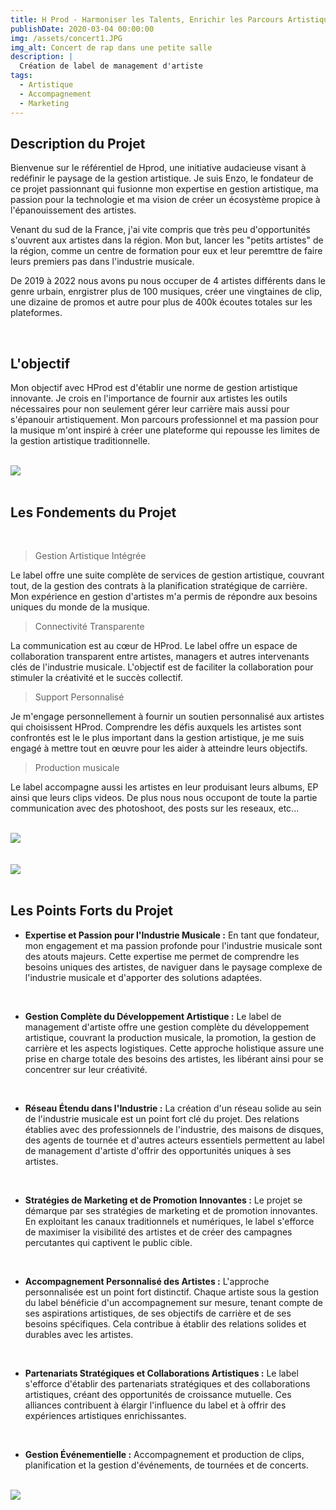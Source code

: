 ```yaml
---
title: H Prod - Harmoniser les Talents, Enrichir les Parcours Artistiques
publishDate: 2020-03-04 00:00:00
img: /assets/concert1.JPG
img_alt: Concert de rap dans une petite salle
description: |
  Création de label de management d'artiste 
tags:
  - Artistique
  - Accompagnement
  - Marketing
---
```


## Description du Projet

Bienvenue sur le référentiel de Hprod, une initiative audacieuse visant à redéfinir le paysage de la gestion artistique. Je suis Enzo, le fondateur de ce projet passionnant qui fusionne mon expertise en gestion artistique, ma passion pour la technologie et ma vision de créer un écosystème propice à l'épanouissement des artistes.

Venant du sud de la France, j'ai vite compris que très peu d'opportunités s'ouvrent aux artistes dans la région. Mon but, lancer les "petits artistes" de la région, comme un centre de formation pour eux et leur peremttre de faire leurs premiers pas dans l'industrie musicale.

De 2019 à 2022 nous avons pu nous occuper de 4 artistes différents dans le genre urbain, enrgistrer plus de 100 musiques, créer une vingtaines de clip, une dizaine de promos et autre pour plus de 400k écoutes totales sur les plateformes.

<br/>

## L'objectif

Mon objectif avec HProd est d'établir une norme de gestion artistique innovante. Je crois en l'importance de fournir aux artistes les outils nécessaires pour non seulement gérer leur carrière mais aussi pour s'épanouir artistiquement. Mon parcours professionnel et ma passion pour la musique m'ont inspiré à créer une plateforme qui repousse les limites de la gestion artistique traditionnelle.

<br/>

<img src="/public/assets/sessionstudio.jpg">

<br/>
<br/>


## Les Fondements du Projet

<br/>

> Gestion Artistique Intégrée

Le label offre une suite complète de services de gestion artistique, couvrant tout, de la gestion des contrats à la planification stratégique de carrière. Mon expérience en gestion d'artistes m'a permis de répondre aux besoins uniques du monde de la musique.

> Connectivité Transparente

La communication est au cœur de HProd. Le label offre un espace de collaboration transparent entre artistes, managers et autres intervenants clés de l'industrie musicale. L'objectif est de faciliter la collaboration pour stimuler la créativité et le succès collectif.


> Support Personnalisé

Je m'engage personnellement à fournir un soutien personnalisé aux artistes qui choisissent HProd. Comprendre les défis auxquels les artistes sont confrontés est le le plus important dans la gestion artistique, je me suis engagé à mettre tout en œuvre pour les aider à atteindre leurs objectifs.

> Production musicale

Le label accompagne aussi les artistes en leur produisant leurs albums, EP ainsi que leurs clips videos. De plus nous nous occupont de toute la partie communication avec des photoshoot, des posts sur les reseaux, etc...  

<br/>

<img src="/public/assets/clipjusse.JPG">

<br/>
<br/>

<br/>

<img src="/public/assets/zouzmort.JPG">

<br/>
<br/>

## Les Points Forts du Projet


- **Expertise et Passion pour l'Industrie Musicale :** En tant que fondateur, mon engagement et ma passion profonde pour l'industrie musicale sont des atouts majeurs. Cette expertise me permet de comprendre les besoins uniques des artistes, de naviguer dans le paysage complexe de l'industrie musicale et d'apporter des solutions adaptées.

<br/>

- **Gestion Complète du Développement Artistique :** Le label de management d'artiste offre une gestion complète du développement artistique, couvrant la production musicale, la promotion, la gestion de carrière et les aspects logistiques. Cette approche holistique assure une prise en charge totale des besoins des artistes, les libérant ainsi pour se concentrer sur leur créativité.

<br/>

- **Réseau Étendu dans l'Industrie :** La création d'un réseau solide au sein de l'industrie musicale est un point fort clé du projet. Des relations établies avec des professionnels de l'industrie, des maisons de disques, des agents de tournée et d'autres acteurs essentiels permettent au label de management d'artiste d'offrir des opportunités uniques à ses artistes.

<br/>

- **Stratégies de Marketing et de Promotion Innovantes :** Le projet se démarque par ses stratégies de marketing et de promotion innovantes. En exploitant les canaux traditionnels et numériques, le label s'efforce de maximiser la visibilité des artistes et de créer des campagnes percutantes qui captivent le public cible.

<br/>

- **Accompagnement Personnalisé des Artistes :** L'approche personnalisée est un point fort distinctif. Chaque artiste sous la gestion du label bénéficie d'un accompagnement sur mesure, tenant compte de ses aspirations artistiques, de ses objectifs de carrière et de ses besoins spécifiques. Cela contribue à établir des relations solides et durables avec les artistes.

<br/>

- **Partenariats Stratégiques et Collaborations Artistiques :** Le label s'efforce d'établir des partenariats stratégiques et des collaborations artistiques, créant des opportunités de croissance mutuelle. Ces alliances contribuent à élargir l'influence du label et à offrir des expériences artistiques enrichissantes.

<br/>

- **Gestion Événementielle :** Accompagnement et production de clips, planification et la gestion d'événements, de tournées et de concerts.

<br/>

<img src="/public/assets/concert2.JPG">

<br/>
<br/>

